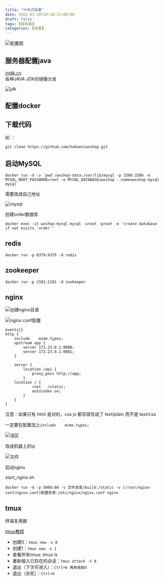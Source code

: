 ```yaml
---
title: "分布式部署"
date: 2022-03-20T20:18:11+08:00
draft: false
tags: [服务器]
categories: [部署]
---
```


![配置图](/img/分布式部署/配置图.png)


## 服务器配置java

[injdk.cn](https://www.injdk.cn/)  
各种JAVA JDK的镜像分发

![jdk](/img/分布式部署/1.png)

## 配置docker

## 下载代码

如 ：
```text
git clone https://github.com/hahaen/wxshop.git
```

## 启动MySQL

```text
docker run -d -v `pwd`/wxshop-data:/var/lib/mysql -p 3306:3306 -e MYSQL_ROOT_PASSWORD=root -e MYSQL_DATABASE=wxshop --name=wxshop-mysql mysql
```

需要改成自己地址

![mysql](/img/分布式部署/2.png)


创建order数据库

```text
docker exec -it wxshop-mysql mysql -uroot -proot -e 'create database if not exists `order`'
```

## redis

```text
docker run -p 6379:6379 -d redis
```

## zookeeper

```text
docker run -p 2181:2181 -d zookeeper
```

## nginx

![创建nginx目录](/img/分布式部署/3.png)


![nginx.conf配置](/img/分布式部署/4.png)

```
events{}
http {
    include    mime.types;
    upstream app {
        server 172.23.0.1:8080;
        server 172.23.0.1:8081;
    }
    
    server {
        location /api {
            proxy_pass http://app;
        }
    location / {
            root   /static;
            autoindex on;
        }
    }
}
```

注意：如果只有 html 是对的，css js 都写错写成了 text/plain 而不是 text/css

一定要在配置加上`include    mime.types;`

![误区](/img/分布式部署/6.png)

改成机器上的ip

![文件](/img/分布式部署/5.png)

启动nginx

start_nginx.sh

```text
docker run -d -p 5000:80 -v 文件目录/build:/static -v (/root/nginx-conf/nginx.conf)配置目录:/etc/nginx/nginx.conf nginx
```

## tmux

终端复用器

[tmux教程](https://www.ruanyifeng.com/blog/2019/10/tmux.html)

* 创建0：`tmux new -s 0`
* 创建1：`tmux new -s 1` 
* 查看所有tmux: tmux ls
* 重新接入已存在的会话：`tmux attach -t 0`
* 退出（下次可进入）：`Ctrl+b 再单独按d`
* 退出（杀死）：`Ctrl+d`

